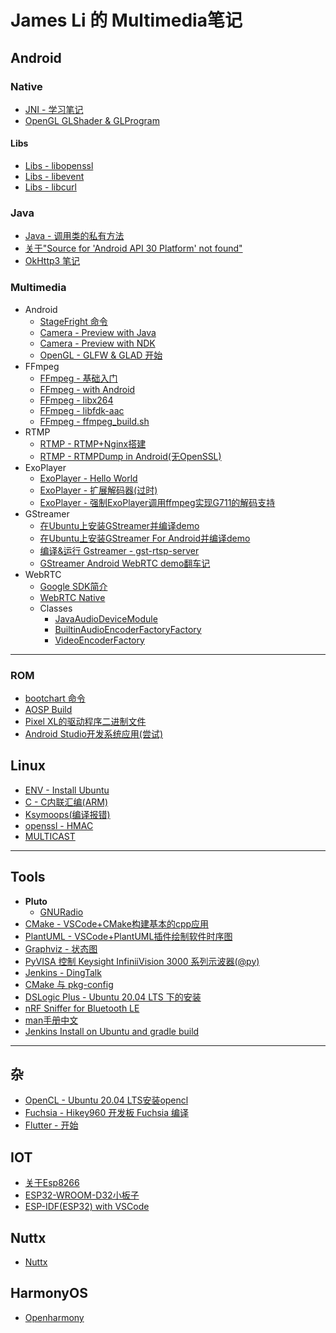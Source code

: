# James Li 的 Multimedia笔记

## Android

### Native
* [JNI - 学习笔记](android/jni/jni_info.md)
* [OpenGL GLShader & GLProgram](android/jni/opengl_native_api.md)
#### Libs
* [Libs - libopenssl](android/libs/libopenssl_android.md)
* [Libs - libevent](android/libs/libevent_android.md)
* [Libs - libcurl](android/libs/libcurl_android.md)

### Java
* [Java - 调用类的私有方法](android/java/java_reflection.md)
* [关于"Source for 'Android API 30 Platform' not found"](android/java/android_sdk_source.md)
* [OkHttp3 笔记](android/java/okhttp/okhttp.md)

### Multimedia
* Android
  * [StageFright 命令](multimedia/android/stagefright/stagefright.md)
  * [Camera - Preview with Java](multimedia/android/camera2.md)
  * [Camera - Preview with NDK](android/jni/camera_ndk_api.md)
  * [OpenGL - GLFW & GLAD 开始](multimedia/opengl/glfw_glad.md)
* FFmpeg
  * [FFmpeg - 基础入门](mltimedia/../multimedia/ffmpeg/ffmpeg_base.md)
  * [FFmpeg - with Android](multimedia/ffmpeg/ffmpeg_android.md)
  * [FFmpeg - libx264](multimedia/x264/x264_android.md)
  * [FFmpeg - libfdk-aac](multimedia/fdk-aac/fdk_aac.md)
  * [FFmpeg - ffmpeg_build.sh](multimedia/ffmpeg/ffmpeg_build.sh)
* RTMP
  * [RTMP - RTMP+Nginx搭建](multimedia/rtmp/nginx_rtmp.md)
  * [RTMP - RTMPDump in Android(无OpenSSL)](multimedia/rtmp/librtmp_android.md)
* ExoPlayer
  * [ExoPlayer - Hello World](multimedia/exoplayer/exoplayer.md)
  * [ExoPlayer - 扩展解码器(过时)](multimedia/exoplayer/exoplayer_ffmpeg_old.md)
  * [ExoPlayer - 强制ExoPlayer调用ffmpeg实现G711的解码支持](multimedia/exoplayer/ExoPlayer_ffmpeg.md)
* GStreamer
  * [在Ubuntu上安装GStreamer并编译demo](multimedia/gstreamer/gstreamer_install.md)
  * [在Ubuntu上安装GStreamer For Android并编译demo](multimedia/gstreamer/gstreamer_install_android.md)
  * [编译&运行 Gstreamer - gst-rtsp-server](multimedia/gstreamer/gst-rtsp-server.md)
  * [GStreamer Android WebRTC demo翻车记](multimedia/gstreamer/gstreamer_webrtc_android.md)
* WebRTC
  * [Google SDK简介](multimedia/webrtc/webrtc_android.md)
  * [WebRTC Native](multimedia/webrtc/webrtc.md)
  * Classes
    * [JavaAudioDeviceModule](multimedia/webrtc/JavaAudioDeviceModule.md)
    * [BuiltinAudioEncoderFactoryFactory](multimedia/webrtc/BuiltinAudioEncoderFactoryFactory.md)
    * [VideoEncoderFactory](multimedia/webrtc/VideoEncoderFactory.md)
---

### ROM
* [bootchart 命令](android/boot/bootchart.md)
* [AOSP Build](android/rom/../ROM/tutorial.md)
* [Pixel XL的驱动程序二进制文件](android/ROM/pixel_drivers.md)
* [Android Studio开发系统应用(尝试)](android/frameworks/system_app/system_app.md)

## Linux
* [ENV - Install Ubuntu](linux/setup.md)
* [C - C内联汇编(ARM)](linux/arm_asm.md)
* [Ksymoops(编译报错)](linux/ksymoops.md)
* [openssl - HMAC](linux/openssl_hmac.md)
* [MULTICAST](linux/net/MULTICAST.md)
---

## Tools
* **Pluto**
  * [GNURadio](tools/pluto/gnuradio.md)
* [CMake - VSCode+CMake构建基本的cpp应用](tools/plantuml/cmake/cmake_vscode.md)
* [PlantUML - VSCode+PlantUML插件绘制软件时序图](tools/plantuml/plantuml.md)
* [Graphviz - 状态图](tools/graphviz/graphviz.md)
* [PyVISA 控制 Keysight InfiniiVision 3000 系列示波器(@py)](tools/pyvisa/pyvisa.md)
* [Jenkins - DingTalk](tools.tools/jenkins/jenkins_dingtalk.md)
* [CMake 与 pkg-config](tools/cmake/cmake_pkg-config.md)
* [DSLogic Plus - Ubuntu 20.04 LTS 下的安装](tools/dslogic/dslogic_install.md)
* [nRF Sniffer for Bluetooth LE](tools/nrf_sniffer/nrf_sniffer.md)
* [man手册中文](tools/shell/man.md)
* [Jenkins Install on Ubuntu and gradle build](tool/../tools/jenkins/jenkins_install_on_ubuntu.md)

---

## 杂
* [OpenCL - Ubuntu 20.04 LTS安装opencl](heterogeneous/opencl.md)
* [Fuchsia - Hikey960 开发板 Fuchsia 编译](fuchsia/tutoriral.md)
* [Flutter - 开始](flutter/flutter_env_setup.md)

## IOT
* [关于Esp8266](iot/esp8266.md)
* [ESP32-WROOM-D32小板子](iot/esp32/esp32_board.md)
* [ESP-IDF(ESP32) with VSCode](iot/esp32/esp_idf.md)

<!-- --- -->
<!-- * [C++ - Errors](lang/cpp/errors.md) -->

## Nuttx
* [Nuttx](nuttx/nuttx.md)

## HarmonyOS
* [Openharmony](openharmony/openharmony.md)

